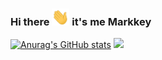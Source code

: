 ### Hi there <img src="https://github.com/IMMANUEL44/IMMANUEL44/blob/master/Assets/Hi.gif" width="28px"> it's me Markkey 


[![Anurag's GitHub stats](https://github-readme-stats.vercel.app/api?username=markkey014&count_private=true&theme=dark&show_icons=true)](https://github.com/anuraghazra/github-readme-stats) <img src="https://avatars.githubusercontent.com/u/16484432?s=96&v=4" width="195px"> 
